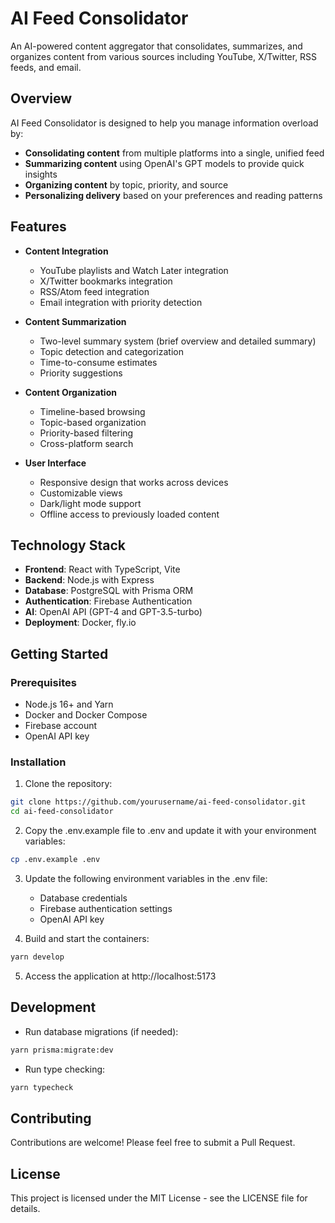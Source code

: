 # AI Feed Consolidator

An AI-powered content aggregator that consolidates, summarizes, and organizes content from various sources including YouTube, X/Twitter, RSS feeds, and email.

## Overview

AI Feed Consolidator is designed to help you manage information overload by:

- **Consolidating content** from multiple platforms into a single, unified feed
- **Summarizing content** using OpenAI's GPT models to provide quick insights
- **Organizing content** by topic, priority, and source
- **Personalizing delivery** based on your preferences and reading patterns

## Features

- **Content Integration**
  - YouTube playlists and Watch Later integration
  - X/Twitter bookmarks integration
  - RSS/Atom feed integration
  - Email integration with priority detection

- **Content Summarization**
  - Two-level summary system (brief overview and detailed summary)
  - Topic detection and categorization
  - Time-to-consume estimates
  - Priority suggestions

- **Content Organization**
  - Timeline-based browsing
  - Topic-based organization
  - Priority-based filtering
  - Cross-platform search

- **User Interface**
  - Responsive design that works across devices
  - Customizable views
  - Dark/light mode support
  - Offline access to previously loaded content

## Technology Stack

- **Frontend**: React with TypeScript, Vite
- **Backend**: Node.js with Express
- **Database**: PostgreSQL with Prisma ORM
- **Authentication**: Firebase Authentication
- **AI**: OpenAI API (GPT-4 and GPT-3.5-turbo)
- **Deployment**: Docker, fly.io

## Getting Started

### Prerequisites

- Node.js 16+ and Yarn
- Docker and Docker Compose
- Firebase account
- OpenAI API key

### Installation

1. Clone the repository:
```bash
git clone https://github.com/yourusername/ai-feed-consolidator.git
cd ai-feed-consolidator
```

2. Copy the .env.example file to .env and update it with your environment variables:
```bash
cp .env.example .env
```

3. Update the following environment variables in the .env file:
   - Database credentials
   - Firebase authentication settings
   - OpenAI API key

4. Build and start the containers:
```bash
yarn develop
```

5. Access the application at http://localhost:5173

## Development

- Run database migrations (if needed):
```bash
yarn prisma:migrate:dev
```

- Run type checking:
```bash
yarn typecheck
```

## Contributing

Contributions are welcome! Please feel free to submit a Pull Request.

## License

This project is licensed under the MIT License - see the LICENSE file for details.
